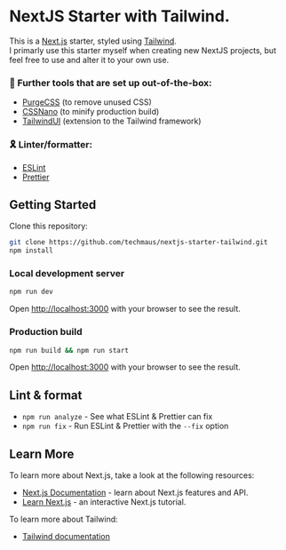 # NextJS Starter with Tailwind.

This is a [Next.js](https://nextjs.org/) starter, styled using [Tailwind](https://tailwindcss.com/).  
I primarly use this starter myself when creating new NextJS projects, but feel free to use and alter it to your own use.

### 🚀 Further tools that are set up out-of-the-box:

- [PurgeCSS](https://github.com/FullHuman/purgecss) (to remove unused CSS)
- [CSSNano](https://cssnano.co/) (to minify production build)
- [TailwindUI](https://tailwindui.com/) (extension to the Tailwind framework)

### 🎗️ Linter/formatter:

- [ESLint](https://eslint.org/)
- [Prettier](https://prettier.io/)

## Getting Started

Clone this repository:

```bash
git clone https://github.com/techmaus/nextjs-starter-tailwind.git
npm install
```

### Local development server

```bash
npm run dev
```

Open [http://localhost:3000](http://localhost:3000) with your browser to see the result.

### Production build

```bash
npm run build && npm run start
```

Open [http://localhost:3000](http://localhost:3000) with your browser to see the result.

## Lint & format

- `npm run analyze` - See what ESLint & Prettier can fix
- `npm run fix` - Run ESLint & Prettier with the `--fix` option

## Learn More

To learn more about Next.js, take a look at the following resources:

- [Next.js Documentation](https://nextjs.org/docs) - learn about Next.js features and API.
- [Learn Next.js](https://nextjs.org/learn) - an interactive Next.js tutorial.

To learn more about Tailwind:

- [Tailwind documentation](https://tailwindcss.com/docs/what-is-tailwind/)
